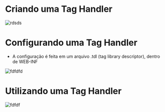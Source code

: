 # Criando uma Tag Handler

 ![rdsds](https://user-images.githubusercontent.com/72419533/158225278-ac6596e6-44c0-4815-8996-a5c227c393f9.png)

# Configurando uma Tag Handler

- A configuração é feita em um arquivo .tdl (tag library descriptor), dentro de WEB-INF

![fdfdfd](https://user-images.githubusercontent.com/72419533/158225437-cd6df69c-3b3a-48be-a409-e8c1391e3e4c.png)


# Utilizando uma Tag Handler

![fdfdf](https://user-images.githubusercontent.com/72419533/158225499-2b679cd1-7fcc-47f5-9c4d-6dabef272578.png)
